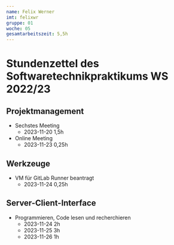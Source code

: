 ```yaml
---
name: Felix Werner
imt: felixwr
gruppe: 01
woche: 05
gesamtarbeitszeit: 5,5h
---
```



# Stundenzettel des Softwaretechnikpraktikums WS 2022/23

## Projektmanagement
- Sechstes Meeting
    - 2023-11-20 1,5h
- Online Meeting
    - 2023-11-23 0,25h
## Werkzeuge
- VM für GitLab Runner beantragt
    - 2023-11-24 0,25h
## Server-Client-Interface
- Programmieren, Code lesen und recherchieren
    - 2023-11-24 2h
    - 2023-11-25 3h
    - 2023-11-26 1h

